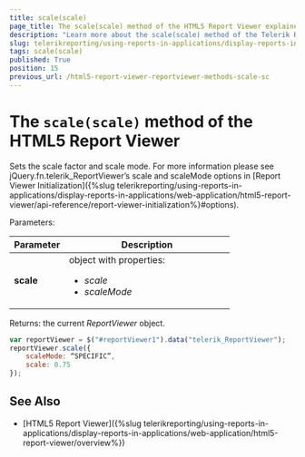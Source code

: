 ```yaml
---
title: scale(scale)
page_title: The scale(scale) method of the HTML5 Report Viewer explained
description: "Learn more about the scale(scale) method of the Telerik Reporting HTML5 Report Viewer and how to use it to customize the viewer's behavior."
slug: telerikreporting/using-reports-in-applications/display-reports-in-applications/web-application/html5-report-viewer/api-reference/reportviewer/methods/scale(scale)
tags: scale(scale)
published: True
position: 15
previous_url: /html5-report-viewer-reportviewer-methods-scale-sc
---
```


<style>
table th:first-of-type {
	width: 25%;
}
table th:nth-of-type(2) {
	width: 75%;
}
</style>

# The `scale(scale)` method of the HTML5 Report Viewer

Sets the scale factor and scale mode. For more information please see jQuery.fn.telerik_ReportViewer’s scale and scaleMode options in [Report Viewer Initialization]({%slug telerikreporting/using-reports-in-applications/display-reports-in-applications/web-application/html5-report-viewer/api-reference/report-viewer-initialization%}#options).

Parameters:

| Parameter | Description |
| ------ | ------ |
| __scale__ |object with properties:<ul><li>*scale* </li><li>*scaleMode* </li></ul>|

Returns: the current *ReportViewer* object. 

````JavaScript
var reportViewer = $("#reportViewer1").data("telerik_ReportViewer");
reportViewer.scale({
	scaleMode: “SPECIFIC”,
	scale: 0.75
});
````


## See Also

* [HTML5 Report Viewer]({%slug telerikreporting/using-reports-in-applications/display-reports-in-applications/web-application/html5-report-viewer/overview%})
